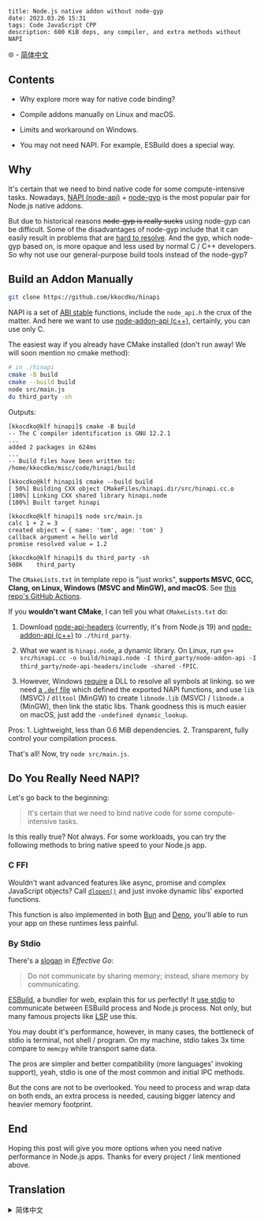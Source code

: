 ```
title: Node.js native addon without node-gyp
date: 2023.03.26 15:31
tags: Code JavaScript CPP
description: 600 KiB deps, any compiler, and extra methods without NAPI
```

🌐 - [简体中文](#translation-zh-cn)

## Contents

- Why explore more way for native code binding?

- Compile addons manually on Linux and macOS.

- Limits and workaround on Windows.

- You may not need NAPI. For example, ESBuild does a special way.

## Why

It's certain that we need to bind native code for some compute-intensive tasks. Nowadays, [NAPI (node-api)](https://nodejs.org/api/n-api.html) + [node-gyp](https://github.com/nodejs/node-gyp) is the most popular pair for Node.js native addons.

But due to historical reasons ~~node-gyp is really sucks~~ using node-gyp can be difficult. Some of the disadvantages of node-gyp include that it can easily result in problems that are [hard to resolve](https://blog.logrocket.com/solving-common-issues-node-gyp/). And the gyp, which node-gyp based on, is more opaque and less used by normal C / C++ developers. So why not use our general-purpose build tools instead of the node-gyp?

## Build an Addon Manually

```sh
git clone https://github.com/kkocdko/hinapi
```

NAPI is a set of [ABI stable](https://en.wikipedia.org/wiki/Application_binary_interface) functions, include the `node_api.h`
the crux of the matter. And here we want to use [node-addon-api (c++)](https://github.com/nodejs/node-addon-api), certainly, you can use only C.

The easiest way if you already have CMake installed (don't run away! We will soon mention no cmake method):

```sh
# in ./hinapi
cmake -B build
cmake --build build
node src/main.js
du third_party -sh
```

Outputs:

```
[kkocdko@klf hinapi]$ cmake -B build
-- The C compiler identification is GNU 12.2.1
...
added 2 packages in 624ms
...
-- Build files have been written to: /home/kkocdko/misc/code/hinapi/build

[kkocdko@klf hinapi]$ cmake --build build
[ 50%] Building CXX object CMakeFiles/hinapi.dir/src/hinapi.cc.o
[100%] Linking CXX shared library hinapi.node
[100%] Built target hinapi

[kkocdko@klf hinapi]$ node src/main.js
calc 1 + 2 = 3
created object = { name: 'tom', age: 'tom' }
callback argument = hello world
promise resolved value = 1.2

[kkocdko@klf hinapi]$ du third_party -sh
508K    third_party
```

The `CMakeLists.txt` in template repo is "just works", **supports MSVC, GCC, Clang, on Linux, Windows (MSVC and MinGW), and macOS**. See [this repo's GitHub Actions](https://github.com/kkocdko/hinapi/actions).

If you **wouldn't want CMake**, I can tell you what `CMakeLists.txt` do:

1. Download [node-api-headers](https://github.com/nodejs/node-api-headers) (currently, it's from Node.js 19) and [node-addon-api (c++)](https://github.com/nodejs/node-addon-api) to `./third_party`.

2. What we want is `hinapi.node`, a dynamic library. On Linux, run `g++ src/hinapi.cc -o build/hinapi.node -I third_party/node-addon-api -I third_party/node-api-headers/include -shared -fPIC`.

3. However, Windows [require](https://stackoverflow.com/a/74779719/11338291) a DLL to resolve all symbols at linking. so we need [a `.def` file](https://github.com/nodejs/node-api-headers/issues/15) which defined the exported NAPI functions, and use `lib` (MSVC) / `dlltool` (MinGW) to create `libnode.lib` (MSVC) / `libnode.a` (MinGW), then link the static libs. Thank goodness this is much easier on macOS, just add the `-undefined dynamic_lookup`.

Pros: 1. Lightweight, less than 0.6 MiB dependencies. 2. Transparent, fully control your compilation process.

That's all! Now, try `node src/main.js`.

## Do You Really Need NAPI?

Let's go back to the beginning:

> It's certain that we need to bind native code for some compute-intensive tasks.

Is this really true? Not always. For some workloads, you can try the following methods to bring native speed to your Node.js app.

### C FFI

Wouldn't want advanced features like async, promise and complex JavaScript objects? Call [`dlopen()`](https://nodejs.org/api/process.html#processdlopenmodule-filename-flags) and just invoke dynamic libs' exported functions.

This function is also implemented in both [Bun](https://bun.sh/docs/api/ffi) and [Deno](https://deno.land/manual@v1.32.1/runtime/ffi_api), you'll able to run your app on these runtimes less painful.

### By Stdio

There's a [slogan](https://go.dev/doc/effective_go#:~:text=Do%20not%20communicate%20by%20sharing%20memory) in _Effective Go_:

> Do not communicate by sharing memory; instead, share memory by communicating.

[ESBuild](https://github.com/evanw/esbuild), a bundler for web, explain this for us perfectly! It [use stdio](https://github.com/evanw/esbuild/blob/v0.17.14/lib/shared/stdio_protocol.ts) to communicate between ESBuild process and Node.js process. Not only, but many famous projects like [LSP](https://microsoft.github.io/language-server-protocol/) use this.

You may doubt it's performance, however, in many cases, the bottleneck of stdio is terminal, not shell / program. On my machine, stdio takes 3x time compare to `memcpy` while transport same data.

The pros are simpler and better compatibility (more languages' invoking support), yeah, stdio is one of the most common and initial IPC methods.

But the cons are not to be overlooked. You need to process and wrap data on both ends, an extra process is needed, causing bigger latency and heavier memory footprint.

## End

Hoping this post will give you more options when you need native performance in Node.js apps. Thanks for every project / link mentioned above.

## Translation

<details>
<summary id="translation-zh-cn">简体中文</summary>

## 目录

- 为何要尝试更多的原生代码绑定方式？

- 在 Linux 和 macOS 上手动编译原生插件。

- 在 Windows 上遇到的限制和解决方法。

- 你可能不需要 NAPI。例如，ESBuild 使用了一种特殊的方法。

## 为什么

显然，我们需要为一些计算密集型的任务绑定原生代码。当前，[NAPI (node-api)](https://nodejs.org/api/n-api.html) + [node-gyp](https://github.com/nodejs/node-gyp) 这个组合是为 Node.js 构建原生插件的最流行方式。

但由于历史原因，使用 node-gyp 会让人感到沮丧。node-gyp 的一些缺点包括：它很容易导致 [难以解决的问题](https://blog.logrocket.com/solving-common-issues-node-gyp/)。而且，node-gyp 所基于的 gyp 较为不透明，很少被普通 C / C++ 开发人员使用。因此，为什么不使用我们常用的通用构建工具来替代 node-gyp？

## 手动构建一个插件

```sh
git clone https://github.com/kkocdko/hinapi
```

NAPI 是一组 [ABI stable](https://en.wikipedia.org/wiki/Application_binary_interface) 的函数，导入 `node_api.h` 是最重要的步骤。这里我们还要使用 [node-addon-api (c++)](https://github.com/nodejs/node-addon-api)，当然，你可以只使用 C。

最简单的途径是，假设你已经安装了 CMake（别跑！我们很快就会提到没有 cmake 的方法）：

```sh
# 在目录 ./hinapi
cmake -B build
cmake --build build
node src/main.js
du third_party -sh
```

输出：

```
[kkocdko@klf hinapi]$ cmake -B build
-- The C compiler identification is GNU 12.2.1
...
added 2 packages in 624ms
...
-- Build files have been written to: /home/kkocdko/misc/code/hinapi/build

[kkocdko@klf hinapi]$ cmake --build build
[ 50%] Building CXX object CMakeFiles/hinapi.dir/src/hinapi.cc.o
[100%] Linking CXX shared library hinapi.node
[100%] Built target hinapi

[kkocdko@klf hinapi]$ node src/main.js
calc 1 + 2 = 3
created object = { name: 'tom', age: 'tom' }
callback argument = hello world
promise resolved value = 1.2

[kkocdko@klf hinapi]$ du third_party -sh
508K    third_party
```

模板 repo 中的 `CMakeLists.txt` 是“刚好够用”的，**支持 MSVC、GCC、Clang，在 Linux、Windows（MSVC 和 MinGW）、macOS 上运行**。参见 [该 repo 的 GitHub Actions](https://github.com/kkocdko/hinapi/actions)。

如果你**不想要 CMake**，我可以告诉你 `CMakeLists.txt` 具体做了什么：

1. 下载 [node-api-headers](https://github.com/nodejs/node-api-headers)（当前它提取自 Node.js 19）和 [node-addon-api](https://github.com/nodejs/node-addon-api) 到 `./third_party` 目录。

2. 我们的目标是编译出一个名为 `hinapi.node` 的动态库。在 Linux 上，运行 `g++ src/hinapi.cc -o build/hinapi.node -I third_party/node-addon-api -I third_party/node-api-headers/include -shared -fPIC`。

3. 然而，Windows [要求](https://stackoverflow.com/a/74779719/11338291) 我们提供一个 DLL 来确定链接时的所有符号。所以我们需要 [一个 `.def` 文件](https://github.com/nodejs/node-api-headers/issues/15)，它定义了导出的 NAPI 函数，并使用 `lib` (MSVC) / `dlltool` (MinGW) 来创建 `libnode.lib`（MSVC）/ `libnode.a`（MinGW），然后链接静态库。值得庆幸的是，这在 macOS 上要容易得多，只需添加 `-undefined dynamic_lookup` 就可以了。

优点：1. 轻量级，依赖体积小于 0.6 MiB。2. 透明，可以完全控制的编译过程。

完成啦！现在，试试运行 `node src/main.js`。

## 你真的需要 NAPI 吗？

让我们回到开头：

> 显然，我们需要为一些计算密集型的任务绑定原生代码。

真的是这样吗？并非总是如此。对于某些工作负载，你可以尝试以下方法，为你的 Node.js 应用带来原生速度。

### C FFI

不需要 async、Promise 和复杂对象这样的高级功能？尝试调用 [`dlopen()`](https://nodejs.org/api/process.html#processdlopenmodule-filename-flags)，并直接执行动态库的导出函数。

这个函数在 [Bun](https://bun.sh/docs/api/ffi) 和 [Deno](https://deno.land/manual@v1.32.1/runtime/ffi_api) 中也有实现，这意味着你将能够在这些运行时上运行你的应用程序，为适配问题少操点心。

### 通过 Stdio

在 _Effective Go_ 中有一句 [格言](https://go.dev/doc/effective_go#:~:text=Do%20not%20communicate%20by%20sharing%20memory)：

> 不要通过共享内存来通信；相反，通过通信来共享内存。

[ESBuild](https://github.com/evanw/esbuild) 是一个用于 Web 技术栈的打包器，它为我们完美地解释了这一点！它 [使用 stdio](https://github.com/evanw/esbuild/blob/v0.17.14/lib/shared/stdio_protocol.ts) 在 ESBuild 进程和 Node.js 进程之间通信。不仅如此，许多著名的项目，例如 [LSP](https://microsoft.github.io/language-server-protocol/)，都在使用这个方法。

你可能对它的性能有所疑虑，然而，在很多情况下，stdio 的瓶颈是终端模拟器，而不是 shell 和程序本身。在我的机器上传输相同数据时，stdio 使用了 3 倍于 `memcpy` 的时间。

优点是更简单的概念和更好的兼容性（更多语言的调用支持），是的，stdio 是最常见和最原始的 IPC 方法之一。

但缺点也是不容忽视的。你需要对两端的数据进行处理和包装，额外的数据处理，导致更大的延迟和更多的内存占用。

## 结束

希望这篇文章能让你在 Node.js 应用中需要原生性能时有更多选择。感谢上面提到的每个项目 / 链接，谢谢～

</details>
